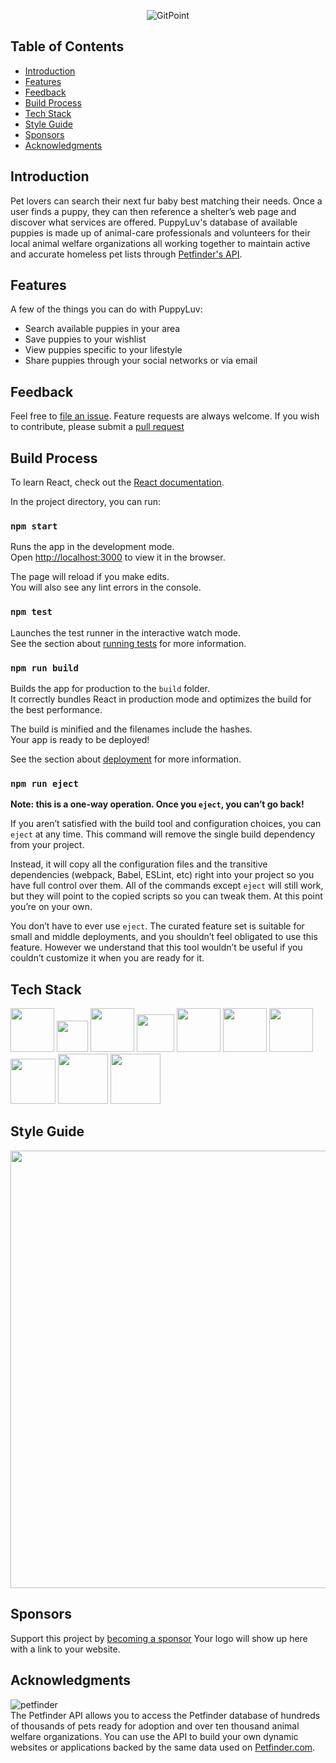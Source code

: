 <!-- ### Analyzing the Bundle Size
This section has moved here: [https://facebook.github.io/create-react-app/docs/analyzing-the-bundle-size](https://facebook.github.io/create-react-app/docs/analyzing-the-bundle-size) -->
<!-- ### Deployment
This section has moved here: [https://facebook.github.io/create-react-app/docs/deployment](https://facebook.github.io/create-react-app/docs/deployment) -->
<p align="center">
    <img alt="GitPoint" title="GitPoint" src="https://readme-images.s3.us-east-2.amazonaws.com/PuppyLuv_LogoLong_M+(2).png">
  </a>
</p>

## Table of Contents

- [Introduction](#introduction)
- [Features](#features)
- [Feedback](#feedback)
- [Build Process](#build-process)
- [Tech Stack](#tech-stack)
- [Style Guide](#style-guide)
- [Sponsors](#sponsors)
- [Acknowledgments](#acknowledgments)

<!-- END doctoc generated TOC please keep comment here to allow auto update -->

## Introduction

 Pet lovers can search their next fur baby best matching their needs. Once a user finds a puppy, they can then reference a shelter’s web page and discover what services are offered. PuppyLuv's database of available puppies is made up of animal-care professionals and volunteers for their local animal welfare organizations all working together to maintain active and accurate homeless pet lists through [Petfinder's API](https://www.petfinder.com/developers/).

## Features

A few of the things you can do with PuppyLuv:
* Search available puppies in your area
* Save puppies to your wishlist
* View puppies specific to your lifestyle
* Share puppies through your social networks or via email
<!-- * Search for and display pet listings based on pet characteristics, location, and status.
* Search for and display animal welfare organizations based on organization name, ID, and location.
* Display a random selection of available pets on a webpage; set up pages to display pets in various categories; 
* Search for adoptable pets based on a number of criteria; or display profiles of local organizations. -->
<!-- <p align="center">
  <img src = "" width=700>
</p>

<p align="center">
  <img src = "" width=700>
</p> -->

## Feedback

Feel free to [file an issue](https://github.com/WildMountainAir/PuppyLuv/issues/new). Feature requests are always welcome. If you wish to contribute, please submit a [pull request](https://github.com/WildMountainAir/PuppyLuv/issues)

## Build Process

To learn React, check out the [React documentation](https://reactjs.org/).

In the project directory, you can run:

### `npm start`

Runs the app in the development mode.\
Open [http://localhost:3000](http://localhost:3000) to view it in the browser.

The page will reload if you make edits.\
You will also see any lint errors in the console.

### `npm test`

Launches the test runner in the interactive watch mode.\
See the section about [running tests](https://facebook.github.io/create-react-app/docs/running-tests) for more information.

### `npm run build`

Builds the app for production to the `build` folder.\
It correctly bundles React in production mode and optimizes the build for the best performance.

The build is minified and the filenames include the hashes.\
Your app is ready to be deployed!

See the section about [deployment](https://facebook.github.io/create-react-app/docs/deployment) for more information.

### `npm run eject`

**Note: this is a one-way operation. Once you `eject`, you can’t go back!**

If you aren’t satisfied with the build tool and configuration choices, you can `eject` at any time. This command will remove the single build dependency from your project.

Instead, it will copy all the configuration files and the transitive dependencies (webpack, Babel, ESLint, etc) right into your project so you have full control over them. All of the commands except `eject` will still work, but they will point to the copied scripts so you can tweak them. At this point you’re on your own.

You don’t have to ever use `eject`. The curated feature set is suitable for small and middle deployments, and you shouldn’t feel obligated to use this feature. However we understand that this tool wouldn’t be useful if you couldn’t customize it when you are ready for it.

<!-- **Development Keys**: The `CLIENT_ID` and `CLIENT_SECRET` in `api/index.js` are for development purposes and do not represent the actual application keys. Feel free to use them or use a new set of keys by creating an [OAuth application](https://github.com/settings/applications/new) of your own. Set the "Authorization callback URL" to `gitpoint://welcome`. -->
## Tech Stack
<p align="left">
  <img src = "https://i1.wp.com/theicom.org/wp-content/uploads/2016/03/js-logo.png?ssl=1" width=70>
  <img src = "https://seeklogo.com/images/C/css3-logo-8724075274-seeklogo.com.png" width=50>
  <img src = "https://www.w3.org/html/logo/downloads/HTML5_Logo_512.png" width=70>
  <img src = "https://seeklogo.com/images/N/nodejs-logo-FBE122E377-seeklogo.com.png" width=60>
  <img src = "https://img2.pngio.com/express-js-png-5-png-image-expressjs-png-800_800.png" width=70>
  <img src = "https://pngimg.com/uploads/mysql/mysql_PNG23.png" width=70>
  <img src = "https://cdn.freebiesupply.com/logos/large/2x/mocha-logo-png-transparent.png" width=70>
  <img src = "https://avatars2.githubusercontent.com/u/1515293?s=400&v=4" width=72>
  <img src = "https://miro.medium.com/max/500/1*cPh7ujRIfcHAy4kW2ADGOw.png" width=80>
  <img src = "https://encrypted-tbn0.gstatic.com/images?q=tbn%3AANd9GcRVobPqu3pMX3laVFyMZD1un7yiN9YOl9Nndg&usqp=CAU" width=80>
</p>

## Style Guide

<p align="center">
  <img src = "https://readme-images.s3.us-east-2.amazonaws.com/PuppyLuv_StyleGuide.jpg" width=700>
</p>

## Sponsors

Support this project by [becoming a sponsor](www.venmo.com/lvlyali)
 Your logo will show up here with a link to your website. 

## Acknowledgments
![petfinder](https://www.petfinder.com/wp-content/themes/petfinder/img/pet_finder_logo_tm.png)
<br />
The Petfinder API allows you to access the Petfinder database of hundreds of thousands of pets ready for adoption and over ten thousand animal welfare organizations. You can use the API to build your own dynamic websites or applications backed by the same data used on [Petfinder.com](Petfinder.com).